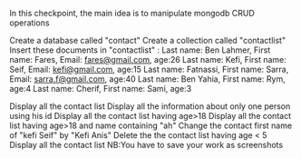 In this checkpoint, the main idea is to manipulate mongodb CRUD operations

Create a database called "contact"
Create a collection called "contactlist"
Insert these documents  in "contactlist" :
Last name: Ben Lahmer, First name: Fares, Email: fares@gmail.com, age:26
Last name: Kefi, First name: Seif, Email: kefi@gmail.com, age:15
Last name: Fatnassi, First name: Sarra, Email: sarra.f@gmail.com, age:40
Last name: Ben Yahia, First name: Rym, age:4
Last name: Cherif, First name: Sami, age:3

Display all the contact list
Display all the information about only one person using his id
Display all the contact list having age>18
Display all the contact list having age>18 and name containing "ah"
Change the contact first name of "kefi Seif" by "Kefi Anis"
Delete the the contact list having age < 5
Display all the contact list
NB:You have to save your work as screenshots
